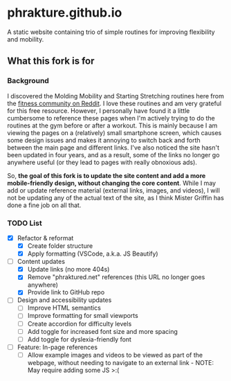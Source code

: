 # phrakture.github.io

A static website containing trio of simple routines for improving flexibility and mobility.

## What this fork is for

### Background

I discovered the Molding Mobility and Starting Stretching routines here from the [fitness community on Reddit](https://reddit.com/r/fitness). I love these routines and am very grateful for this free resource. However, I personally have found it a little cumbersome to reference these pages when I'm actively trying to do the routines at the gym before or after a workout. This is mainly because I am viewing the pages on a (relatively) small smartphone screen, which causes some design issues and makes it annoying to switch back and forth between the main page and different links. I've also noticed the site hasn't been updated in four years, and as a result, some of the links no longer go anywhere useful (or they lead to pages with really obnoxious ads).

So, **the goal of this fork is to update the site content and add a more mobile-friendly design, without changing the core content**. While I may add or update reference material (external links, images, and videos), I will not be updating any of the actual text of the site, as I think Mister Griffin has done a fine job on all that.

### TODO List

- [x] Refactor & reformat
  - [x] Create folder structure
  - [x] Apply formatting (VSCode, a.k.a. JS Beautify)
- [ ] Content updates
  - [x] Update links (no more 404s)
  - [x] Remove "phraktured.net" references (this URL no longer goes anywhere)
  - [x] Provide link to GitHub repo
- [ ] Design and accessibility updates
  - [ ] Improve HTML semantics
  - [ ] Improve formatting for small viewports
  - [ ] Create accordion for difficulty levels
  - [ ] Add toggle for increased font size and more spacing
  - [ ] Add toggle for dyslexia-friendly font
- [ ] Feature: In-page references
  - [ ] Allow example images and videos to be viewed as part of the webpage, without needing to navigate to an external link - NOTE: May require adding some JS >:(
